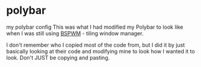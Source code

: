 # polybar
my polybar config
This was what I had modified my Polybar to look like when I was still using <a href="https://github.com/baskerville/bspwm">BSPWM</a> - tiling window manager.

I don't remember who I copied most of the code from, but I did it by just basically looking at their code and modifying mine to look how I wanted it to look. Don't JUST be copying and pasting.
